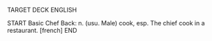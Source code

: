 TARGET DECK
ENGLISH

START
Basic
Chef
Back: n. (usu. Male) cook, esp. The chief cook in a restaurant. [french]
END

